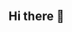 ## Hi there 👋

<!--
**javid321/javid321** is a ✨ _special_ ✨ repository because its `README.md` (this file) appears on your GitHub profile.

Hi, I'm Javid Al Haq

- ![YouTube Channel Subscribers](https://img.shields.io/youtube/channel/subscribers/:UC4ph6ddvWh9FCURnHT6Mjsw)
- 🌱 I’m currently learning Machine Learning
- 📫 How to reach me: akku.javid@gmail.com
- 😄 My Blog: instropeksiku.blogspot.com

